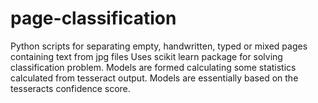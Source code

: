 # page-classification
Python scripts for separating empty, handwritten, typed or mixed pages containing text from jpg files
Uses scikit learn package for solving classification problem. Models are formed calculating some statistics calculated from tesseract output. 
Models are essentially based on the tesseracts confidence score. 
